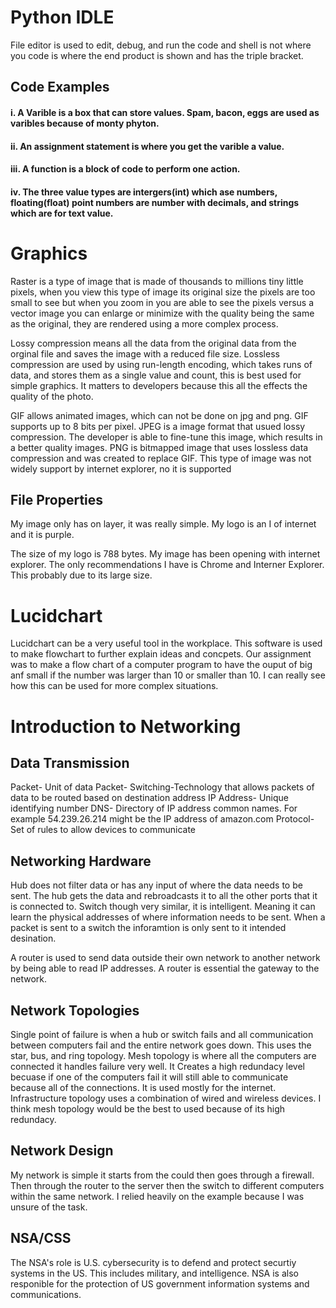 # Python IDLE
  File editor is used to edit, debug, and run the code and shell is not where you code is where the end product is shown and has the triple bracket.
  
## Code Examples
 #### i. A Varible is a box that can store values. Spam, bacon, eggs are used as varibles because of monty phyton.  
 #### ii. An assignment statement is where you get the varible a value.
 #### iii. A function is a block of code to perform one action.
 #### iv. The three value types are intergers(int) which ase numbers, floating(float) point numbers are number with decimals, and strings           which are for text value.


# Graphics
 
  Raster is a type of image that is made of thousands to millions tiny little pixels, when you view this type of image its original size   the pixels are too small to see but when you zoom in you are able to see the pixels versus a vector image you can enlarge or minimize     with the quality being the same as the original, they are rendered using a more complex process.  
  
  
  
  Lossy compression means all the data from the original data from the orginal file and saves the image with a reduced file size.
  Lossless compression are used by using run-length encoding, which takes runs of data, and stores them as a single value and count,     this is best used for simple graphics. It matters to developers because this all the effects the quality of the photo. 
  
  GIF allows animated images, which can not be done on jpg and png. GIF supports up to 8 bits per pixel. JPEG is a image format that     usued lossy compression. The developer is able to fine-tune this image, which results in a better quality images. PNG is bitmapped     image that uses lossless data compression and was created to replace GIF. This type of image was not widely support by internet         explorer, no it is supported

## File Properties
  
  My image only has on layer, it was really simple. My logo is an I of internet and it is purple.
  
  The size of my logo is 788 bytes. My image has been opening with internet explorer. The only recommendations I have is Chrome and       Interner Explorer. This probably due to its large size.  

# Lucidchart
  
  Lucidchart can be a very useful tool in the workplace. This software is used to make flowchart to further explain ideas and concpets.   Our assignment was to make a flow chart of a computer program to have the ouput of big anf small if the number was larger than 10 or   smaller than 10. I can really see how this can be used for more complex situations. 

# Introduction to Networking


  ## Data Transmission
  
  Packet- Unit of data 
  Packet- Switching-Technology that allows packets of data to be routed based on destination address 
  IP Address- Unique identifying number 
  DNS- Directory of IP address common names. For example 54.239.26.214 might be the IP address of amazon.com
  Protocol- Set of rules to allow devices to communicate 
  
  ## Networking Hardware
  
  Hub does not filter data or has any input of where the data needs to be sent. The hub gets the data and rebroadcasts it to all the     other ports that it is connected to. Switch though very similar, it is intelligent. Meaning it can learn the physical addresses of     where information needs to be sent. When a packet is sent to a switch the inforamtion is only sent to it intended desination.
  
  A router is used to send data outside their own network to another network by being able to read IP addresses. A router is essential   the gateway to the network.
  
  ## Network Topologies
  
  Single point of failure is when a hub or switch fails and all communication between computers fail and the entire network goes down. This uses the star, bus, and ring topology. Mesh topology is where all the computers are connected it handles failure very well. It Creates a high redundacy level becuase if one of the computers fail it will still able to communicate because all of the connections. It is used mostly for the internet. Infrastructure topology uses a combination of wired and wireless devices.  I think mesh topology would be the best to used because of its high redundacy.
 
 ## Network Design
 
 My network is simple it starts from the could then goes through a firewall. Then through the router to the server then the switch to different computers within the same network. I relied heavily on the example because I was unsure of the task. 
 
 ## NSA/CSS
 
The NSA's role is U.S. cybersecurity is to defend and protect securtiy systems in the US. This includes military, and intelligence. NSA is also responible for the protection of US government information systems and communications. 
    
  
  
  
  
  
      






  


